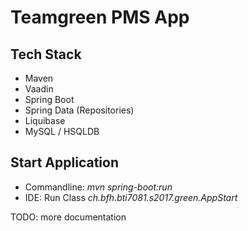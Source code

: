 # Teamgreen PMS App

## Tech Stack
* Maven
* Vaadin
* Spring Boot
* Spring Data (Repositories)
* Liquibase
* MySQL / HSQLDB

## Start Application
* Commandline: _mvn spring-boot:run_
* IDE: Run Class _ch.bfh.bti7081.s2017.green.AppStart_

TODO: more documentation
